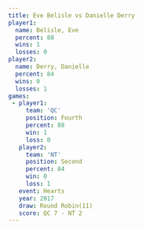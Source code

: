 ```yaml
---
title: Eve Belisle vs Danielle Derry
player1:               
  name: Belisle, Eve   
  percent: 88          
  wins: 1              
  losses: 0            
player2:               
  name: Derry, Danielle
  percent: 84          
  wins: 0              
  losses: 1            
games:
 - player1:          
     team: 'QC'      
     position: Fourth
     percent: 88     
     win: 1          
     loss: 0         
   player2:          
     team: 'NT'      
     position: Second
     percent: 84     
     win: 0          
     loss: 1         
   event: Hearts        
   year: 2017           
   draw: Round Robin(11)
   score: QC 7 - NT 2   
---
```

